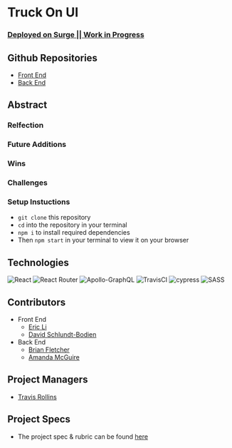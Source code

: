 # Truck On UI
### [Deployed on Surge || Work in Progress](https://truck-on.surge.sh/)

## Github Repositories
- [Front End](https://github.com/ericli1996/truck-on-ui)
- [Back End](https://github.com/ericli1996/truck-on-be)

## Abstract

### Relfection
 
### Future Additions

### Wins

### Challenges

### Setup Instuctions
- `git clone` this repository
- `cd` into the repository in your terminal
- `npm i` to install required dependencies
- Then `npm start` in your terminal to view it on your browser

## Technologies
![React](https://img.shields.io/badge/react-%2320232a.svg?style=for-the-badge&logo=react&logoColor=%2361DAFB)
![React Router](https://img.shields.io/badge/React_Router-CA4245?style=for-the-badge&logo=react-router&logoColor=white)
![Apollo-GraphQL](https://img.shields.io/badge/-ApolloGraphQL-311C87?style=for-the-badge&logo=apollo-graphql)
![TravisCI](https://img.shields.io/badge/travisci-%232B2F33.svg?style=for-the-badge&logo=travis&logoColor=white)
![cypress](https://img.shields.io/badge/-cypress-%23E5E5E5?style=for-the-badge&logo=cypress&logoColor=058a5e)
![SASS](https://img.shields.io/badge/SASS-hotpink.svg?style=for-the-badge&logo=SASS&logoColor=white)

## Contributors
  - Front End
    - [Eric Li](https://github.com/ericli1996) 
    - [David Schlundt-Bodien](https://github.com/Davidschlundtbodien)
  - Back End
    - [Brian Fletcher](https://github.com/bfl3tch)
    - [Amanda McGuire](https://github.com/amcguire17) 
    
## Project Managers
  - [Travis Rollins](https://github.com/kalikoze)

## Project Specs
  - The project spec & rubric can be found [here](https://mod4.turing.edu/projects/capstone/)
